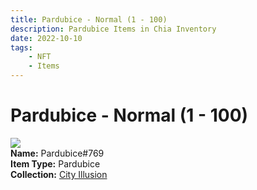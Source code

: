 ```yaml
---
title: Pardubice - Normal (1 - 100)
description: Pardubice Items in Chia Inventory
date: 2022-10-10
tags:
    - NFT
    - Items
---
```


# Pardubice - Normal (1 - 100)
<div class="item_thumbnail">
<img loading="lazy" src="https://y7dpe6vdb4i7cijskypem2vyx4rbxb2ur3ldb6auwl64ty7i.arweave.net/x8by-eqMPEfEhMl_YeRmq4vyIbh1-SO1jD4FLL9yePo"><br/>
<div><strong>Name:</strong> Pardubice#769</div>
<div><strong>Item Type:</strong> Pardubice</div>
<div><strong>Collection:</strong> <a href="https://www.spacescan.io/xch/nft/collection/col1lend2dcn558km4wcwta4xnkfv3xpcmlp9kyt0m909emvfxechlyqdl5ndg">City Illusion</a></div>
</div>

